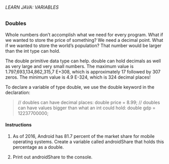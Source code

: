 ###### LEARN JAVA: VARIABLES

### Doubles

Whole numbers don’t accomplish what we need for every program. What if we wanted to store the price of something? We need a decimal point. What if we wanted to store the world’s population? That number would be larger than the int type can hold.

The double primitive data type can help. double can hold decimals as well as very large and very small numbers. The maximum value is 1.797,693,134,862,315,7 E+308, which is approximately 17 followed by 307 zeros. The minimum value is 4.9 E-324, which is 324 decimal places!

To declare a variable of type double, we use the double keyword in the declaration:

> // doubles can have decimal places:
double price = 8.99;
// doubles can have values bigger than what an int could hold:
double gdp = 12237700000;

#### Instructions

1. As of 2016, Android has 81.7 percent of the market share for mobile operating systems. Create a variable called androidShare that holds this percentage as a double.

2. Print out androidShare to the console.
